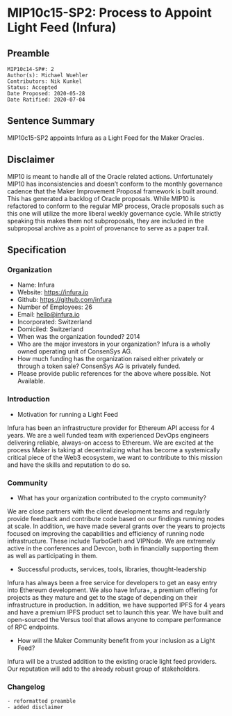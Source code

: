 # MIP10c15-SP2: Process to Appoint Light Feed (Infura)

## Preamble

```
MIP10c14-SP#: 2
Author(s): Michael Wuehler
Contributors: Nik Kunkel
Status: Accepted
Date Proposed: 2020-05-28
Date Ratified: 2020-07-04
```

## Sentence Summary
MIP10c15-SP2 appoints Infura as a Light Feed for the Maker Oracles.

## Disclaimer
MIP10 is meant to handle all of the Oracle related actions. Unfortunately MIP10 has inconsistencies and doesn’t conform to the monthly governance cadence that the Maker Improvement Proposal framework is built around. This has generated a backlog of Oracle proposals. While MIP10 is refactored to conform to the regular MIP process, Oracle proposals such as this one will utilize the more liberal weekly governance cycle. While strictly speaking this makes them not subproposals, they are included in the subproposal archive as a point of provenance to serve as a paper trail.

## Specification

### Organization

- Name: Infura
- Website: https://infura.io
- Github: https://github.com/infura
- Number of Employees: 26
- Email: hello@infura.io
- Incorporated: Switzerland
- Domiciled: Switzerland
- When was the organization founded? 2014
- Who are the major investors in your organization? Infura is a wholly owned operating unit of ConsenSys AG.
- How much funding has the organization raised either privately or through a token sale? ConsenSys AG is privately funded.
- Please provide public references for the above where possible. Not Available.

### Introduction

- Motivation for running a Light Feed

Infura has been an infrastructure provider for Ethereum API access for 4 years. We are a well funded team with experienced DevOps engineers delivering reliable, always-on access to Ethereum. We are excited at the process Maker is taking at decentralizing what has become a systemically critical piece of the Web3 ecosystem, we want to contribute to this mission and have the skills and reputation to do so.

### Community

- What has your organization contributed to the crypto community?

We are close partners with the client development teams and regularly provide feedback and contribute code based on our findings running nodes at scale. In addition, we have made several grants over the years to projects focused on improving the capabilities and efficiency of running node infrastructure. These include TurboGeth and VIPNode. We are extremely active in the conferences and Devcon, both in financially supporting them as well as participating in them.

- Successful products, services, tools, libraries, thought-leadership

Infura has always been a free service for developers to get an easy entry into Ethereum development. We also have Infura+, a premium offering for projects as they mature and get to the stage of depending on their infrastructure in production. In addition, we have supported IPFS for 4 years and have a premium IPFS product set to launch this year. We have built and open-sourced the Versus tool that allows anyone to compare performance of RPC endpoints.

- How will the Maker Community benefit from your inclusion as a Light Feed?

Infura will be a trusted addition to the existing oracle light feed providers. Our reputation will add to the already robust group of stakeholders.

### Changelog
	- reformatted preamble
	- added disclaimer
